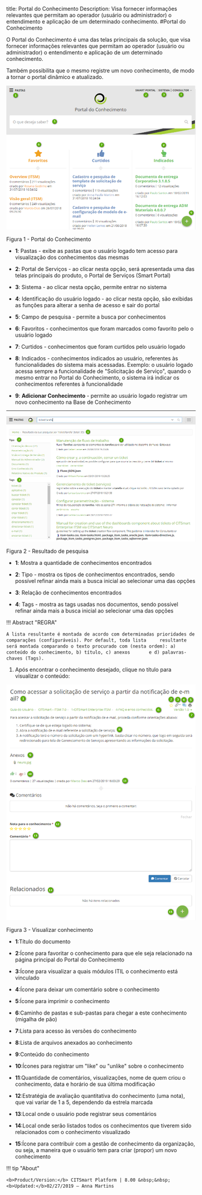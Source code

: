 title: Portal do Conhecimento
Description: Visa fornecer informações relevantes que permitam ao operador (usuário ou administrador) o entendimento e aplicação de um determinado conhecimento.
#Portal do Conhecimento


O Portal do Conhecimento é uma das telas principais da solução, que visa
fornecer informações relevantes que permitam ao operador (usuário ou
administrador) o entendimento e aplicação de um determinado conhecimento.

Também possibilita que o mesmo registre um novo conhecimento, de modo a tornar o
portal dinâmico e atualizado.

![Portal](images/figure1-portal.png)

   Figura 1 - Portal do Conhecimento
   
- **1**: Pastas - exibe as pastas que o usuário logado tem acesso para
visualização dos conhecimentos das mesmas

- **2**: Portal de Serviços - ao clicar nesta opção, será apresentada uma das
telas principais do produto, o Portal de Serviços (Smart Portal)

- **3**: Sistema - ao clicar nesta opção, permite entrar no sistema

- **4**: Identificação do usuário logado - ao clicar nesta opção, são exibidas
as funções para alterar a senha de acesso e sair do portal

- **5**: Campo de pesquisa - permite a busca por conhecimentos

- **6**: Favoritos - conhecimentos que foram marcados como favorito pelo o
usuário logado

- **7**: Curtidos - conhecimentos que foram curtidos pelo usuário logado

- **8**: Indicados - conhecimentos indicados ao usuário, referentes às
funcionalidades do sistema mais acessadas. Exemplo: o usuário logado acessa
sempre a funcionalidade de "Solicitação de Serviço", quando o mesmo entrar no
Portal do Conhecimento, o sistema irá indicar os conhecimentos referentes à
funcionalidade

- **9**: **Adicionar Conhecimento** - permite ao usuário logado registrar um novo
conhecimento na Base de Conhecimento

------------------------------------------------------------------------------------

![Pesquisa](images/figure2-portal.png)

   Figura 2 - Resultado de pesquisa

 - **1**: Mostra a quantidade de conhecimentos encontrados
 
 - **2**: Tipo - mostra os tipos de conhecimentos encontrados, sendo possível refinar ainda mais a busca inicial ao selecionar uma das opções
 
 - **3**: Relação de conhecimentos encontrados
 
 - **4**: Tags - mostra as tags usadas nos documentos, sendo possível refinar ainda mais a busca inicial ao selecionar uma das opções
 
!!! Abstract "REGRA"

    A lista resultante é montada de acordo com determinadas prioridades de comparações (configuráveis). Por default, toda lista     resultante será montada comparando o texto procurado com (nesta ordem): a) conteúdo do conhecimento, b) título, c) anexos       e d) palavras-chaves (Tags).
    
    
1.  Após encontrar o conhecimento desejado, clique no título para visualizar o
    conteúdo:

 ![Visualizar](images/figure3-portal.png)

   Figura 3 - Visualizar conhecimento 

- **1**:Título do documento

- **2**:Ícone para favoritar o conhecimento para que ele seja relacionado na página principal do Portal do Conhecimento

- **3**:Ícone para visualizar a quais módulos ITIL o conhecimento está vinculado

- **4**:Ícone para deixar um comentário sobre o conhecimento

- **5**:Ícone para imprimir o conhecimento

- **6**:Caminho de pastas e sub-pastas para chegar a este conhecimento (migalha de pão)

- **7**:Lista para acesso às versões do conhecimento

- **8**:Lista de arquivos anexados ao conhecimento

- **9**:Conteúdo do conhecimento

- **10**:Ícones para registrar um "like" ou "unlike" sobre o conhecimento

- **11**:Quantidade de comentários, visualizações, nome de quem criou o conhecimento, data e horário de sua última modificação

- **12**:Estratégia de avaliação quantitativa do conhecimento (uma nota), que vai variar de 1 a 5, dependendo da estrela marcada

- **13**:Local onde o usuário pode registrar seus comentários

- **14**:Local onde serão listados todos os conhecimentos que tiverem sido relacionados com o conhecimento visualizado

- **15**:Ícone para contribuir com a gestão de conhecimento da organização, ou seja, a maneira que o usuário tem para criar (propor) um novo conhecimento

!!! tip "About"

    <b>Product/Version:</b> CITSmart Platform | 8.00 &nbsp;&nbsp;
    <b>Updated:</b>02/27/2019 – Anna Martins

 
